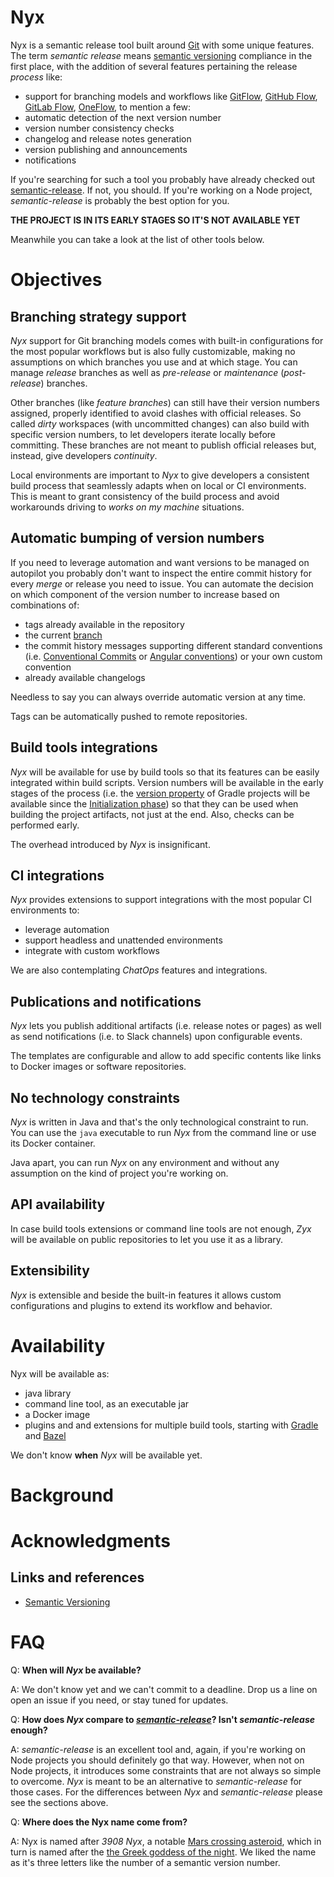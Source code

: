 # Nyx
Nyx is a semantic release tool built around [Git](https://git-scm.com/) with some unique features. The term *semantic release* means [semantic versioning](https://semver.org/) compliance in the first place, with the addition of several features pertaining the release *process* like:

* support for branching models and workflows like [GitFlow](https://nvie.com/posts/a-successful-git-branching-model/), [GitHub Flow](https://help.github.com/en/github/collaborating-with-issues-and-pull-requests/github-flow), [GitLab Flow](https://docs.gitlab.com/ee/topics/gitlab_flow.html), [OneFlow](https://www.endoflineblog.com/oneflow-a-git-branching-model-and-workflow), to mention a few:
* automatic detection of the next version number
* version number consistency checks
* changelog and release notes generation
* version publishing and announcements
* notifications

If you're searching for such a tool you probably have already checked out [semantic-release](https://github.com/semantic-release/semantic-release). If not, you should. If you're working on a Node project, *semantic-release* is probably the best option for you.

**THE PROJECT IS IN ITS EARLY STAGES SO IT'S NOT AVAILABLE YET**

Meanwhile you can take a look at the list of other tools below.

# Objectives

## Branching strategy support
*Nyx* support for Git branching models comes with built-in configurations for the most popular workflows but is also fully customizable, making no assumptions on which branches you use and at which stage. You can manage *release* branches as well as *pre-release* or *maintenance* (*post-release*) branches.

Other branches (like *feature branches*) can still have their version numbers assigned, properly identified to avoid clashes with official releases. So called *dirty* workspaces (with uncommitted changes) can also build with specific version numbers, to let developers iterate locally before committing. These branches are not meant to publish official releases but, instead, give developers *continuity*.

Local environments are important to *Nyx* to give developers a consistent build process that seamlessly adapts when on local or CI environments. This is meant to grant consistency of the build process and avoid workarounds driving to *works on my machine* situations.

## Automatic bumping of version numbers
If you need to leverage automation and want versions to be managed on autopilot you probably don't want to inspect the entire commit history for every *merge* or release you need to issue. You can automate the decision on which component of the version number to increase based on combinations of:
* tags already available in the repository
* the current [branch](https://git-scm.com/book/it/v2/Git-Branching-Basic-Branching-and-Merging)
* the commit history messages supporting different standard conventions (i.e. [Conventional Commits](https://www.conventionalcommits.org/) or [Angular conventions](https://github.com/angular/angular/blob/22b96b9/CONTRIBUTING.md#-commit-message-guidelines)) or your own custom convention
* already available changelogs

Needless to say you can always override automatic version at any time.

Tags can be automatically pushed to remote repositories.

## Build tools integrations
*Nyx* will be available for use by build tools so that its features can be easily integrated within build scripts. Version numbers will be available in the early stages of the process (i.e. the [version property](https://docs.gradle.org/current/userguide/writing_build_scripts.html#sec:standard_project_properties) of Gradle projects will be available since the [Initialization phase](https://docs.gradle.org/current/userguide/build_lifecycle.html)) so that they can be used when building the project artifacts, not just at the end. Also, checks can be performed early.

The overhead introduced by *Nyx* is insignificant.

## CI integrations
*Nyx* provides extensions to support integrations with the most popular CI environments to:
* leverage automation
* support headless and unattended environments
* integrate with custom workflows

We are also contemplating *ChatOps* features and integrations.

## Publications and notifications
*Nyx* lets you publish additional artifacts (i.e. release notes or pages) as well as send notifications (i.e. to Slack channels) upon configurable events.

The templates are configurable and allow to add specific contents like links to Docker images or software repositories.

## No technology constraints
*Nyx* is written in Java and that's the only technological constraint to run. You can use the `java` executable to run *Nyx* from the command line or use its Docker container.

Java apart, you can run *Nyx* on any environment and without any assumption on the kind of project you're working on.

## API availability
In case build tools extensions or command line tools are not enough, *Zyx* will be available on public repositories to let you use it as a library.

## Extensibility
*Nyx* is extensible and beside the built-in features it allows custom configurations and plugins to extend its workflow and behavior.

# Availability
Nyx will be available as:
* java library
* command line tool, as an executable jar
* a Docker image
* plugins and and extensions for multiple build tools, starting with [Gradle](https://gradle.org/) and [Bazel](https://bazel.build/)

We don't know **when** *Nyx* will be available yet.

# Background

# Acknowledgments

## Links and references
* [Semantic Versioning](https://semver.org/)

# FAQ

Q: **When will *Nyx* be available?**

A: We don't know yet and we can't commit to a deadline. Drop us a line on open an issue if you need, or stay tuned for updates.

Q: **How does *Nyx* compare to [*semantic-release*](https://github.com/semantic-release/semantic-release)? Isn't *semantic-release* enough?**

A: *semantic-release* is an excellent tool and, again, if you're working on Node projects you should definitely go that way. However, when not on Node projects, it introduces some constraints that are not always so simple to overcome. *Nyx* is meant to be an alternative to *semantic-release* for those cases. For the differences between *Nyx* and *semantic-release* please see the sections above.

Q: **Where does the Nyx name come from?**

A: Nyx is named after *3908 Nyx*, a notable [Mars crossing asteroid](https://en.wikipedia.org/wiki/3908_Nyx), which in turn is named after the [the Greek goddess of the night](https://en.wikipedia.org/wiki/Nyx). We liked the name as it's three letters like the number of a semantic version number.
